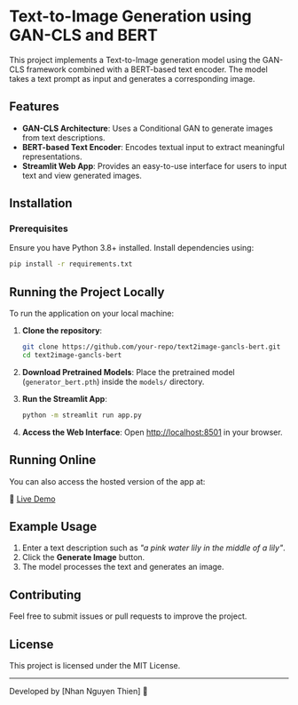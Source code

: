 # Text-to-Image Generation using GAN-CLS and BERT

This project implements a Text-to-Image generation model using the GAN-CLS framework combined with a BERT-based text encoder. The model takes a text prompt as input and generates a corresponding image.

## Features

- **GAN-CLS Architecture**: Uses a Conditional GAN to generate images from text descriptions.
- **BERT-based Text Encoder**: Encodes textual input to extract meaningful representations.
- **Streamlit Web App**: Provides an easy-to-use interface for users to input text and view generated images.

## Installation

### Prerequisites

Ensure you have Python 3.8+ installed. Install dependencies using:

```bash
pip install -r requirements.txt
```

## Running the Project Locally

To run the application on your local machine:

1. **Clone the repository**:

   ```bash
   git clone https://github.com/your-repo/text2image-gancls-bert.git
   cd text2image-gancls-bert
   ```

2. **Download Pretrained Models**: Place the pretrained model (`generator_bert.pth`) inside the `models/` directory.

3. **Run the Streamlit App**:

   ```bash
   python -m streamlit run app.py
   ```

4. **Access the Web Interface**: Open [http://localhost:8501](http://localhost:8501) in your browser.

## Running Online

You can also access the hosted version of the app at:

🔗 [Live Demo](https://nhanth301-text2image-gancls-bert-app-fqebr9.streamlit.app/)


## Example Usage

1. Enter a text description such as *"a pink water lily in the middle of a lily"*.
2. Click the **Generate Image** button.
3. The model processes the text and generates an image.

## Contributing

Feel free to submit issues or pull requests to improve the project.

## License

This project is licensed under the MIT License.

---

Developed by [Nhan Nguyen Thien] 🚀
